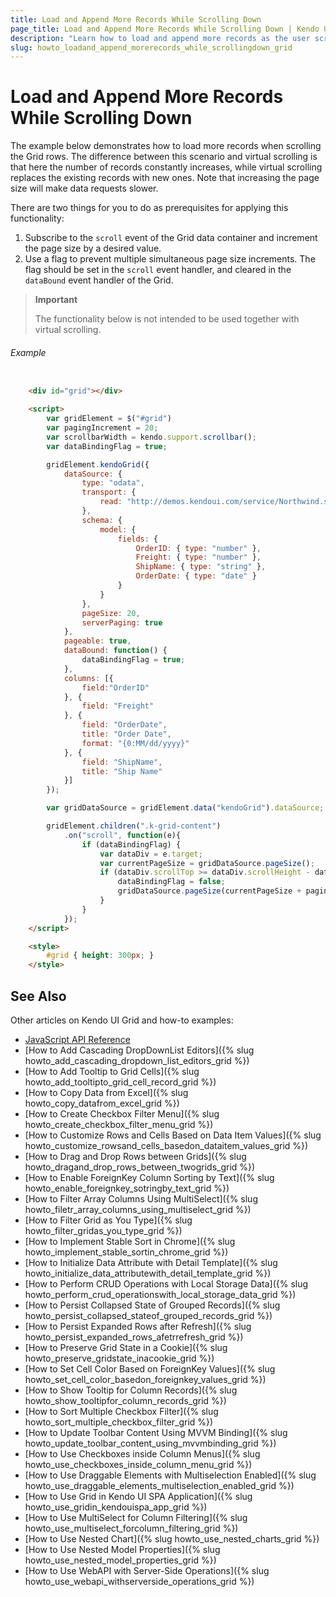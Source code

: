 ```yaml
---
title: Load and Append More Records While Scrolling Down
page_title: Load and Append More Records While Scrolling Down | Kendo UI Grid
description: "Learn how to load and append more records as the user scrolls down the Kendo UI Grid."
slug: howto_loadand_append_morerecords_while_scrollingdown_grid
---
```


# Load and Append More Records While Scrolling Down

The example below demonstrates how to load more records when scrolling the Grid rows. The difference between this scenario and virtual scrolling is that here the number of records constantly increases, while virtual scrolling replaces the existing records with new ones. Note that increasing the page size will make data requests slower.

There are two things for you to do as prerequisites for applying this functionality:
1. Subscribe to the `scroll` event of the Grid data container and increment the page size by a desired value.
2. Use a flag to prevent multiple simultaneous page size increments. The flag should be set in the `scroll` event handler, and cleared in the `dataBound` event handler of the Grid.

> **Important**
>
> The functionality below is not intended to be used together with virtual scrolling.

###### Example

```html

    <div id="grid"></div>

    <script>
        var gridElement = $("#grid")
        var pagingIncrement = 20;
        var scrollbarWidth = kendo.support.scrollbar();
        var dataBindingFlag = true;

        gridElement.kendoGrid({
            dataSource: {
                type: "odata",
                transport: {
                    read: "http://demos.kendoui.com/service/Northwind.svc/Orders"
                },
                schema: {
                    model: {
                        fields: {
                            OrderID: { type: "number" },
                            Freight: { type: "number" },
                            ShipName: { type: "string" },
                            OrderDate: { type: "date" }
                        }
                    }
                },
                pageSize: 20,
                serverPaging: true
            },
            pageable: true,
            dataBound: function() {
                dataBindingFlag = true;
            },
            columns: [{
                field:"OrderID"
            }, {
                field: "Freight"
            }, {
                field: "OrderDate",
                title: "Order Date",
                format: "{0:MM/dd/yyyy}"
            }, {
                field: "ShipName",
                title: "Ship Name"
            }]
        });

        var gridDataSource = gridElement.data("kendoGrid").dataSource;

        gridElement.children(".k-grid-content")
            .on("scroll", function(e){
                if (dataBindingFlag) {
                    var dataDiv = e.target;
                    var currentPageSize = gridDataSource.pageSize();
                    if (dataDiv.scrollTop >= dataDiv.scrollHeight - dataDiv.offsetHeight - scrollbarWidth && gridDataSource.total() > currentPageSize) {
                        dataBindingFlag = false;
                        gridDataSource.pageSize(currentPageSize + pagingIncrement);
                    }
                }
            });
    </script>

    <style>
        #grid { height: 300px; }
    </style>
```

## See Also

Other articles on Kendo UI Grid and how-to examples:

* [JavaScript API Reference](/api/javascript/ui/grid)
* [How to Add Cascading DropDownList Editors]({% slug howto_add_cascading_dropdown_list_editors_grid %})
* [How to Add Tooltip to Grid Cells]({% slug howto_add_tooltipto_grid_cell_record_grid %})
* [How to Copy Data from Excel]({% slug howto_copy_datafrom_excel_grid %})
* [How to Create Checkbox Filter Menu]({% slug howto_create_checkbox_filter_menu_grid %})
* [How to Customize Rows and Cells Based on Data Item Values]({% slug howto_customize_rowsand_cells_basedon_dataitem_values_grid %})
* [How to Drag and Drop Rows between Grids]({% slug howto_dragand_drop_rows_between_twogrids_grid %})
* [How to Enable ForeignKey Column Sorting by Text]({% slug howto_enable_foreignkey_sotringby_text_grid %})
* [How to Filter Array Columns Using MultiSelect]({% slug howto_filetr_array_columns_using_multiselect_grid %})
* [How to Filter Grid as You Type]({% slug howto_filter_gridas_you_type_grid %})
* [How to Implement Stable Sort in Chrome]({% slug howto_implement_stable_sortin_chrome_grid %})
* [How to Initialize Data Attribute with Detail Template]({% slug howto_initialize_data_attributewith_detail_template_grid %})
* [How to Perform CRUD Operations with Local Storage Data]({% slug howto_perform_crud_operationswith_local_storage_data_grid %})
* [How to Persist Collapsed State of Grouped Records]({% slug howto_persist_collapsed_stateof_grouped_records_grid %})
* [How to Persist Expanded Rows after Refresh]({% slug howto_persist_expanded_rows_afetrrefresh_grid %})
* [How to Preserve Grid State in a Cookie]({% slug howto_preserve_gridstate_inacookie_grid %})
* [How to Set Cell Color Based on ForeignKey Values]({% slug howto_set_cell_color_basedon_foreignkey_values_grid %})
* [How to Show Tooltip for Column Records]({% slug howto_show_tooltipfor_column_records_grid %})
* [How to Sort Multiple Checkbox Filter]({% slug howto_sort_multiple_checkbox_filter_grid %})
* [How to Update Toolbar Content Using MVVM Binding]({% slug howto_update_toolbar_content_using_mvvmbinding_grid %})
* [How to Use Checkboxes inside Column Menus]({% slug howto_use_checkboxes_inside_column_menu_grid %})
* [How to Use Draggable Elements with Multiselection Enabled]({% slug howto_use_draggable_elements_multiselection_enabled_grid %})
* [How to Use Grid in Kendo UI SPA Application]({% slug howto_use_gridin_kendouispa_app_grid %})
* [How to Use MultiSelect for Column Filtering]({% slug howto_use_multiselect_forcolumn_filtering_grid %})
* [How to Use Nested Chart]({% slug howto_use_nested_charts_grid %})
* [How to Use Nested Model Properties]({% slug howto_use_nested_model_properties_grid %})
* [How to Use WebAPI with Server-Side Operations]({% slug howto_use_webapi_withserverside_operations_grid %})
